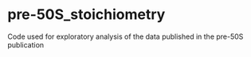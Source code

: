 # pre-50S_stoichiometry
Code used for exploratory analysis of the data published in the pre-50S publication
